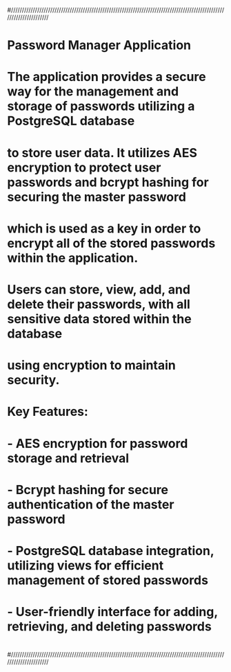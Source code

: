 #/////////////////////////////////////////////////////////////////////////////////////////////////////////////////////
#
# Password Manager Application
#
# The application provides a secure way for the management and storage of passwords utilizing a PostgreSQL database
# to store user data. It utilizes AES encryption to protect user passwords and bcrypt hashing for securing the master password
# which is used as a key in order to encrypt all of the stored passwords within the application.
# Users can store, view, add, and delete their passwords, with all sensitive data stored within the database
# using encryption to maintain security.
#
# Key Features:
# - AES encryption for password storage and retrieval
# - Bcrypt hashing for secure authentication of the master password
# - PostgreSQL database integration, utilizing views for efficient management of stored passwords
# - User-friendly interface for adding, retrieving, and deleting passwords
#
#/////////////////////////////////////////////////////////////////////////////////////////////////////////////////////
